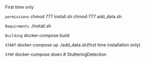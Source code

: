 First time only

```permissions```
chmod 777 install.sh
chmod 777 add_data.sh

```Requirments```
./install.sh

```Building```
docker-compose build

```START```
docker-compose up
./add_data.sh(first time installation only)

```STOP```
docker-compose down.#   S t u t t e r i n g D e t e c t i o n  
 